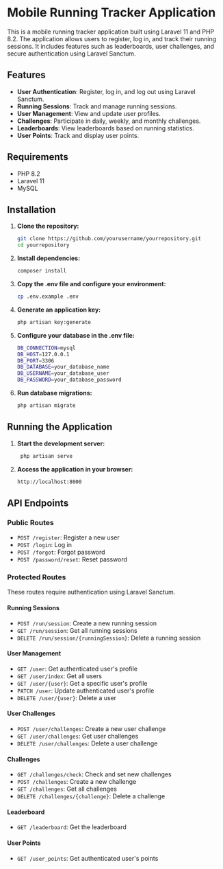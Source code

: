# Mobile Running Tracker Application

This is a mobile running tracker application built using Laravel 11 and PHP 8.2. The application allows users to
register, log in, and track their running sessions. It includes features such as leaderboards, user challenges, and
secure authentication using Laravel Sanctum.

## Features

- **User Authentication**: Register, log in, and log out using Laravel Sanctum.
- **Running Sessions**: Track and manage running sessions.
- **User Management**: View and update user profiles.
- **Challenges**: Participate in daily, weekly, and monthly challenges.
- **Leaderboards**: View leaderboards based on running statistics.
- **User Points**: Track and display user points.

## Requirements

- PHP 8.2
- Laravel 11
- MySQL

## Installation

1. **Clone the repository:**
   ```bash
   git clone https://github.com/yourusername/yourrepository.git
   cd yourrepository

2. **Install dependencies:**
    ```bash
   composer install

3. **Copy the .env file and configure your environment:**
    ```bash
   cp .env.example .env

4. **Generate an application key:**
    ```bash
   php artisan key:generate
5. **Configure your database in the .env file:**
    ```bash
    DB_CONNECTION=mysql
    DB_HOST=127.0.0.1
    DB_PORT=3306
    DB_DATABASE=your_database_name
    DB_USERNAME=your_database_user
    DB_PASSWORD=your_database_password

6. **Run database migrations:**
    ```bash
   php artisan migrate

## Running the Application

1. **Start the development server:**
   ```bash
    php artisan serve

2. **Access the application in your browser:**
    ```bash
   http://localhost:8000

## API Endpoints

### Public Routes

- `POST /register`: Register a new user
- `POST /login`: Log in
- `POST /forgot`: Forgot password
- `POST /password/reset`: Reset password

### Protected Routes

These routes require authentication using Laravel Sanctum.

#### Running Sessions

- `POST /run/session`: Create a new running session
- `GET /run/session`: Get all running sessions
- `DELETE /run/session/{runningSession}`: Delete a running session

#### User Management

- `GET /user`: Get authenticated user's profile
- `GET /user/index`: Get all users
- `GET /user/{user}`: Get a specific user's profile
- `PATCH /user`: Update authenticated user's profile
- `DELETE /user/{user}`: Delete a user

#### User Challenges

- `POST /user/challenges`: Create a new user challenge
- `GET /user/challenges`: Get user challenges
- `DELETE /user/challenges`: Delete a user challenge

#### Challenges

- `GET /challenges/check`: Check and set new challenges
- `POST /challenges`: Create a new challenge
- `GET /challenges`: Get all challenges
- `DELETE /challenges/{challenge}`: Delete a challenge

#### Leaderboard

- `GET /leaderboard`: Get the leaderboard

#### User Points

- `GET /user_points`: Get authenticated user's points
    
